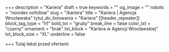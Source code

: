 +++
description = "Kariera"
draft = true
keywords = ""
og_image = ""
robots = "noindex nofollow"
slug = "/kariera"
title = "Kariera | Agencja Wrocławska"
tytul_do_listowania = "Kariera"
[[header_repeater]]
block_tag_type = "h1"
bold_txt = "gruby"
break_line = false
color_txt = "czarny"
ornament = "brak"
txt_block = "Kariera w Agencji Wrocławskiej"
txt_block_size = "XL"
underline = false

+++
Tutaj tekst przed ofertami 